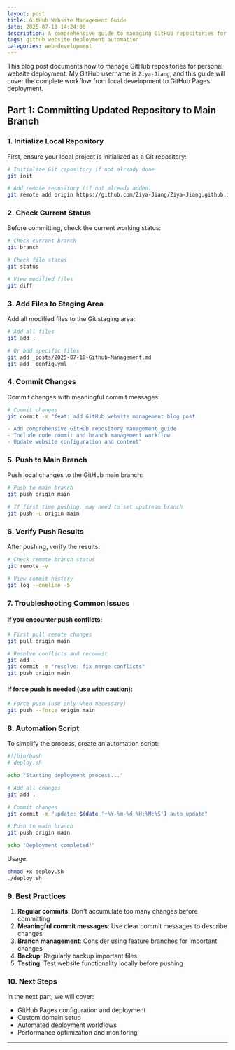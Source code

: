 ```yaml
---
layout: post
title: GitHub Website Management Guide
date: 2025-07-18 14:24:00
description: A comprehensive guide to managing GitHub repositories for personal website deployment, including code commits, branch management, and deployment workflows
tags: github website deployment automation
categories: web-development
---
```


This blog post documents how to manage GitHub repositories for personal website deployment. My GitHub username is `Ziya-Jiang`, and this guide will cover the complete workflow from local development to GitHub Pages deployment.

## Part 1: Committing Updated Repository to Main Branch

### 1. Initialize Local Repository

First, ensure your local project is initialized as a Git repository:

```bash
# Initialize Git repository if not already done
git init

# Add remote repository (if not already added)
git remote add origin https://github.com/Ziya-Jiang/Ziya-Jiang.github.io.git
```

### 2. Check Current Status

Before committing, check the current working status:

```bash
# Check current branch
git branch

# Check file status
git status

# View modified files
git diff
```

### 3. Add Files to Staging Area

Add all modified files to the Git staging area:

```bash
# Add all files
git add .

# Or add specific files
git add _posts/2025-07-18-Github-Management.md
git add _config.yml
```

### 4. Commit Changes

Commit changes with meaningful commit messages:

```bash
# Commit changes
git commit -m "feat: add GitHub website management blog post

- Add comprehensive GitHub repository management guide
- Include code commit and branch management workflow
- Update website configuration and content"
```

### 5. Push to Main Branch

Push local changes to the GitHub main branch:

```bash
# Push to main branch
git push origin main

# If first time pushing, may need to set upstream branch
git push -u origin main
```

### 6. Verify Push Results

After pushing, verify the results:

```bash
# Check remote branch status
git remote -v

# View commit history
git log --oneline -5
```

### 7. Troubleshooting Common Issues

#### If you encounter push conflicts:

```bash
# First pull remote changes
git pull origin main

# Resolve conflicts and recommit
git add .
git commit -m "resolve: fix merge conflicts"
git push origin main
```

#### If force push is needed (use with caution):

```bash
# Force push (use only when necessary)
git push --force origin main
```

### 8. Automation Script

To simplify the process, create an automation script:

```bash
#!/bin/bash
# deploy.sh

echo "Starting deployment process..."

# Add all changes
git add .

# Commit changes
git commit -m "update: $(date '+%Y-%m-%d %H:%M:%S') auto update"

# Push to main branch
git push origin main

echo "Deployment completed!"
```

Usage:

```bash
chmod +x deploy.sh
./deploy.sh
```

### 9. Best Practices

1. **Regular commits**: Don't accumulate too many changes before committing
2. **Meaningful commit messages**: Use clear commit messages to describe changes
3. **Branch management**: Consider using feature branches for important changes
4. **Backup**: Regularly backup important files
5. **Testing**: Test website functionality locally before pushing

### 10. Next Steps

In the next part, we will cover:

- GitHub Pages configuration and deployment
- Custom domain setup
- Automated deployment workflows
- Performance optimization and monitoring

---
